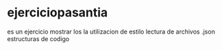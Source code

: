 # ejerciciopasantia
es un ejercicio mostrar los la utilizacion de estilo lectura de archivos .json estructuras de codigo
